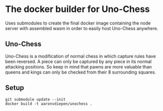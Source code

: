# The docker builder for Uno-Chess
Uses submodules to create the final docker image containing the node server with assembled wasm in order to easily host Uno-Chess anywhere.

## Uno-Chess
Uno-Chess is a modification of normal chess in which capture rules have been reversed. A piece can only be captured by any piece in its normal attacking positions. So keep in mind that pawns are more valuable than queens and kings can only be checked from their 8 surrounding squares.

## Setup
```console
git submodule update --init
docker build -t aaronvdiepen/unochess .
```
